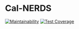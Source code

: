 # Cal-NERDS

[![Maintainability](https://api.codeclimate.com/v1/badges/cc2cc04e461db816fbe3/maintainability)](https://codeclimate.com/github/cs169-group7/Cal-NERDS/maintainability)
[![Test Coverage](https://api.codeclimate.com/v1/badges/cc2cc04e461db816fbe3/test_coverage)](https://codeclimate.com/github/cs169-group7/Cal-NERDS/test_coverage)